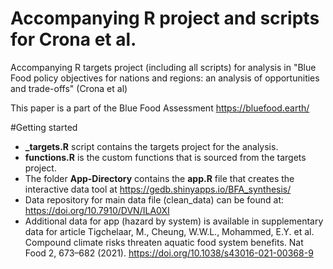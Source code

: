 # Accompanying R project and scripts for Crona et al. 
Accompanying R targets project (including all scripts) for analysis in "Blue Food policy objectives for nations and regions: an analysis of opportunities and trade-offs" (Crona et al)

This paper is a part of the Blue Food Assessment https://bluefood.earth/

#Getting started

* **_targets.R** script contains the targets project for the analysis. 
* **functions.R** is the custom functions that is sourced from the targets project. 
* The folder **App-Directory** contains the **app.R** file that creates the interactive data tool at https://gedb.shinyapps.io/BFA_synthesis/
* Data repository for main data file (clean_data) can be found at: https://doi.org/10.7910/DVN/ILA0XI 
* Additional data for app (hazard by system) is available in supplementary data for article Tigchelaar, M., Cheung, W.W.L., Mohammed, E.Y. et al. Compound climate risks threaten aquatic food system benefits. Nat Food 2, 673–682 (2021). https://doi.org/10.1038/s43016-021-00368-9
